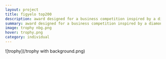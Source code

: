 ```yaml
---
layout: project
title: figyelo top200
description: award designed for a business competition inspired by a diamond and the motion of lifting up an award
summary: award designed for a business competition inspired by a diamond and the motion of lifting up an award
image: trophy nbg.png
hover: trophy.png
category: individual
---
```


![trophy](/trophy with background.png)
